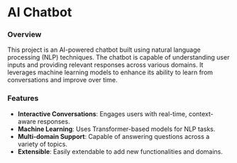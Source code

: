 # AI Chatbot

### Overview
This project is an AI-powered chatbot built using natural language processing (NLP) techniques. The chatbot is capable of understanding user inputs and providing relevant responses across various domains. It leverages machine learning models to enhance its ability to learn from conversations and improve over time.

### Features
- **Interactive Conversations**: Engages users with real-time, context-aware responses.
- **Machine Learning**: Uses Transformer-based models for NLP tasks.
- **Multi-domain Support**: Capable of answering questions across a variety of topics.
- **Extensible**: Easily extendable to add new functionalities and domains.
